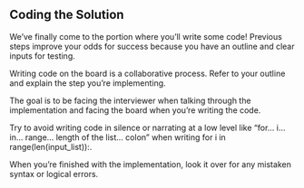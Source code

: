 ## Coding the Solution

We’ve finally come to the portion where you’ll write some code! Previous steps improve your odds for success because you have an outline and clear inputs for testing.

Writing code on the board is a collaborative process. Refer to your outline and explain the step you’re implementing.

The goal is to be facing the interviewer when talking through the implementation and facing the board when you’re writing the code.

Try to avoid writing code in silence or narrating at a low level like “for… i… in… range… length of the list… colon” when writing for i in range(len(input_list)):.

When you’re finished with the implementation, look it over for any mistaken syntax or logical errors.

